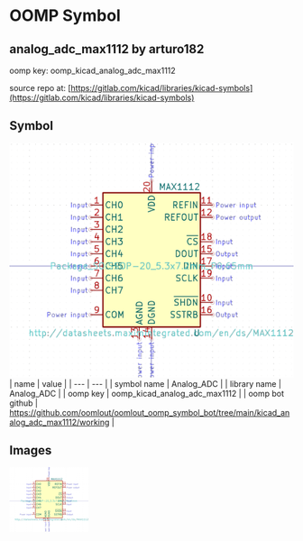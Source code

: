 # OOMP Symbol  
## analog_adc_max1112  by arturo182  
  
oomp key: oomp_kicad_analog_adc_max1112  
  
source repo at: [https://gitlab.com/kicad/libraries/kicad-symbols](https://gitlab.com/kicad/libraries/kicad-symbols)  
## Symbol  
  
[![working.png](working_600.png)](working.png)  
| name | value | 
| --- | --- | 
| symbol name | Analog_ADC | 
| library name | Analog_ADC | 
| oomp key | oomp_kicad_analog_adc_max1112 | 
| oomp bot github | https://github.com/oomlout/oomlout_oomp_symbol_bot/tree/main/kicad_analog_adc_max1112/working | 
## Images  
  
[![working.png](working_140.png)](working.png)  
